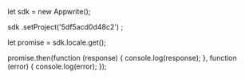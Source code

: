 let sdk = new Appwrite();

sdk
    .setProject('5df5acd0d48c2')
;

let promise = sdk.locale.get();

promise.then(function (response) {
    console.log(response);
}, function (error) {
    console.log(error);
});